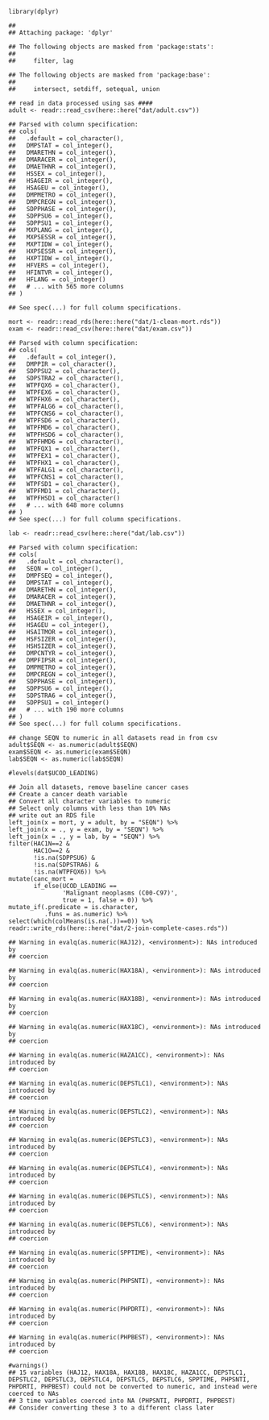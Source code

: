     library(dplyr)

    ## 
    ## Attaching package: 'dplyr'

    ## The following objects are masked from 'package:stats':
    ## 
    ##     filter, lag

    ## The following objects are masked from 'package:base':
    ## 
    ##     intersect, setdiff, setequal, union

    ## read in data processed using sas ####
    adult <- readr::read_csv(here::here("dat/adult.csv"))

    ## Parsed with column specification:
    ## cols(
    ##   .default = col_character(),
    ##   DMPSTAT = col_integer(),
    ##   DMARETHN = col_integer(),
    ##   DMARACER = col_integer(),
    ##   DMAETHNR = col_integer(),
    ##   HSSEX = col_integer(),
    ##   HSAGEIR = col_integer(),
    ##   HSAGEU = col_integer(),
    ##   DMPMETRO = col_integer(),
    ##   DMPCREGN = col_integer(),
    ##   SDPPHASE = col_integer(),
    ##   SDPPSU6 = col_integer(),
    ##   SDPPSU1 = col_integer(),
    ##   MXPLANG = col_integer(),
    ##   MXPSESSR = col_integer(),
    ##   MXPTIDW = col_integer(),
    ##   HXPSESSR = col_integer(),
    ##   HXPTIDW = col_integer(),
    ##   HFVERS = col_integer(),
    ##   HFINTVR = col_integer(),
    ##   HFLANG = col_integer()
    ##   # ... with 565 more columns
    ## )

    ## See spec(...) for full column specifications.

    mort <- readr::read_rds(here::here("dat/1-clean-mort.rds"))
    exam <- readr::read_csv(here::here("dat/exam.csv"))

    ## Parsed with column specification:
    ## cols(
    ##   .default = col_integer(),
    ##   DMPPIR = col_character(),
    ##   SDPPSU2 = col_character(),
    ##   SDPSTRA2 = col_character(),
    ##   WTPFQX6 = col_character(),
    ##   WTPFEX6 = col_character(),
    ##   WTPFHX6 = col_character(),
    ##   WTPFALG6 = col_character(),
    ##   WTPFCNS6 = col_character(),
    ##   WTPFSD6 = col_character(),
    ##   WTPFMD6 = col_character(),
    ##   WTPFHSD6 = col_character(),
    ##   WTPFHMD6 = col_character(),
    ##   WTPFQX1 = col_character(),
    ##   WTPFEX1 = col_character(),
    ##   WTPFHX1 = col_character(),
    ##   WTPFALG1 = col_character(),
    ##   WTPFCNS1 = col_character(),
    ##   WTPFSD1 = col_character(),
    ##   WTPFMD1 = col_character(),
    ##   WTPFHSD1 = col_character()
    ##   # ... with 648 more columns
    ## )
    ## See spec(...) for full column specifications.

    lab <- readr::read_csv(here::here("dat/lab.csv"))

    ## Parsed with column specification:
    ## cols(
    ##   .default = col_character(),
    ##   SEQN = col_integer(),
    ##   DMPFSEQ = col_integer(),
    ##   DMPSTAT = col_integer(),
    ##   DMARETHN = col_integer(),
    ##   DMARACER = col_integer(),
    ##   DMAETHNR = col_integer(),
    ##   HSSEX = col_integer(),
    ##   HSAGEIR = col_integer(),
    ##   HSAGEU = col_integer(),
    ##   HSAITMOR = col_integer(),
    ##   HSFSIZER = col_integer(),
    ##   HSHSIZER = col_integer(),
    ##   DMPCNTYR = col_integer(),
    ##   DMPFIPSR = col_integer(),
    ##   DMPMETRO = col_integer(),
    ##   DMPCREGN = col_integer(),
    ##   SDPPHASE = col_integer(),
    ##   SDPPSU6 = col_integer(),
    ##   SDPSTRA6 = col_integer(),
    ##   SDPPSU1 = col_integer()
    ##   # ... with 190 more columns
    ## )
    ## See spec(...) for full column specifications.

    ## change SEQN to numeric in all datasets read in from csv
    adult$SEQN <- as.numeric(adult$SEQN)
    exam$SEQN <- as.numeric(exam$SEQN)
    lab$SEQN <- as.numeric(lab$SEQN)

    #levels(dat$UCOD_LEADING)

    ## Join all datasets, remove baseline cancer cases
    ## Create a cancer death variable
    ## Convert all character variables to numeric
    ## Select only columns with less than 10% NAs
    ## write out an RDS file
    left_join(x = mort, y = adult, by = "SEQN") %>%
    left_join(x = ., y = exam, by = "SEQN") %>%
    left_join(x = ., y = lab, by = "SEQN") %>%
    filter(HAC1N==2 &
           HAC1O==2 &
           !is.na(SDPPSU6) &
           !is.na(SDPSTRA6) &
           !is.na(WTPFQX6)) %>%
    mutate(canc_mort =
           if_else(UCOD_LEADING ==
                   'Malignant neoplasms (C00-C97)',
                   true = 1, false = 0)) %>%
    mutate_if(.predicate = is.character,
              .funs = as.numeric) %>%
    select(which(colMeans(is.na(.))==0)) %>%
    readr::write_rds(here::here("dat/2-join-complete-cases.rds"))

    ## Warning in evalq(as.numeric(HAJ12), <environment>): NAs introduced by
    ## coercion

    ## Warning in evalq(as.numeric(HAX18A), <environment>): NAs introduced by
    ## coercion

    ## Warning in evalq(as.numeric(HAX18B), <environment>): NAs introduced by
    ## coercion

    ## Warning in evalq(as.numeric(HAX18C), <environment>): NAs introduced by
    ## coercion

    ## Warning in evalq(as.numeric(HAZA1CC), <environment>): NAs introduced by
    ## coercion

    ## Warning in evalq(as.numeric(DEPSTLC1), <environment>): NAs introduced by
    ## coercion

    ## Warning in evalq(as.numeric(DEPSTLC2), <environment>): NAs introduced by
    ## coercion

    ## Warning in evalq(as.numeric(DEPSTLC3), <environment>): NAs introduced by
    ## coercion

    ## Warning in evalq(as.numeric(DEPSTLC4), <environment>): NAs introduced by
    ## coercion

    ## Warning in evalq(as.numeric(DEPSTLC5), <environment>): NAs introduced by
    ## coercion

    ## Warning in evalq(as.numeric(DEPSTLC6), <environment>): NAs introduced by
    ## coercion

    ## Warning in evalq(as.numeric(SPPTIME), <environment>): NAs introduced by
    ## coercion

    ## Warning in evalq(as.numeric(PHPSNTI), <environment>): NAs introduced by
    ## coercion

    ## Warning in evalq(as.numeric(PHPDRTI), <environment>): NAs introduced by
    ## coercion

    ## Warning in evalq(as.numeric(PHPBEST), <environment>): NAs introduced by
    ## coercion

    #warnings()
    ## 15 variables (HAJ12, HAX18A, HAX18B, HAX18C, HAZA1CC, DEPSTLC1, DEPSTLC2, DEPSTLC3, DEPSTLC4, DEPSTLC5, DEPSTLC6, SPPTIME, PHPSNTI, PHPDRTI, PHPBEST) could not be converted to numeric, and instead were coerced to NAs
    ## 3 time variables coerced into NA (PHPSNTI, PHPDRTI, PHPBEST)
    ## Consider converting these 3 to a different class later
